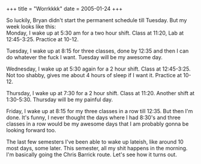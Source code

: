 +++
title = "Worrkkkk"
date = 2005-01-24
+++

So luckily, Bryan didn&apos;t start the permanent schedule till Tuesday. But my week looks like this:  
Monday, I wake up at 5:30 am for a two hour shift. Class at 11:20, Lab at 12:45-3:25. Practice at 10-12.

Tuesday, I wake up at 8:15 for three classes, done by 12:35 and then I can do whatever the fuck I want. Tuesday will be my awesome day.

Wednesday, I wake up at 5:30 again for a 2 hour shift. Class at 12:45-3:25. Not too shabby, gives me about 4 hours of sleep if I want it. Practice at 10-12.

Thursday, I wake up at 7:30 for a 2 hour shift. Class at 11:20. Another shift at 1:30-5:30. Thursday will be my painful day.

Friday, I wake up at 8:15 for my three classes in a row till 12:35. But then I&apos;m done. It&apos;s funny, I never thought the days where I had 8:30&apos;s and three classes in a row would be my awesome days that I am probably gonna be looking forward too.

The last few semesters I&apos;ve been able to wake up lateish, like around 10 most days, some later. This semester, all my shit happens in the morning. I&apos;m basically going the Chris Barrick route. Let&apos;s see how it turns out.